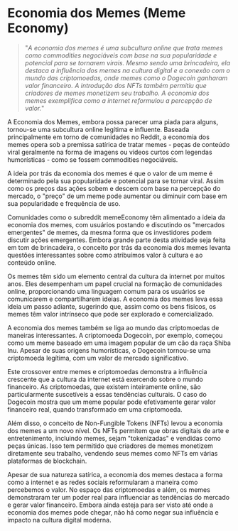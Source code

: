 # Economia dos Memes (Meme Economy)

>"*A economia dos memes é uma subcultura online que trata memes como commodities negociáveis com base na sua popularidade e potencial para se tornarem virais. Mesmo sendo uma brincadeira, ela destaca a influência dos memes na cultura digital e a conexão com o mundo das criptomoedas, onde memes como o Dogecoin ganharam valor financeiro. A introdução dos NFTs também permitiu que criadores de memes monetizem seu trabalho. A economia dos memes exemplifica como a internet reformulou a percepção de valor.*"

A Economia dos Memes, embora possa parecer uma piada para alguns, tornou-se uma subcultura online legítima e influente. Baseada principalmente em torno de comunidades no Reddit, a economia dos memes opera sob a premissa satírica de tratar memes - peças de conteúdo viral geralmente na forma de imagens ou vídeos curtos com legendas humorísticas - como se fossem commodities negociáveis.

A ideia por trás da economia dos memes é que o valor de um meme é determinado pela sua popularidade e potencial para se tornar viral. Assim como os preços das ações sobem e descem com base na percepção do mercado, o "preço" de um meme pode aumentar ou diminuir com base em sua popularidade e frequência de uso.

Comunidades como o subreddit memeEconomy têm alimentado a ideia da economia dos memes, com usuários postando e discutindo os "mercados emergentes" de memes, da mesma forma que os investidores podem discutir ações emergentes. Embora grande parte desta atividade seja feita em tom de brincadeira, o conceito por trás da economia dos memes levanta questões interessantes sobre como atribuímos valor à cultura e ao conteúdo online.

Os memes têm sido um elemento central da cultura da internet por muitos anos. Eles desempenham um papel crucial na formação de comunidades online, proporcionando uma linguagem comum para os usuários se comunicarem e compartilharem ideias. A economia dos memes leva essa ideia um passo adiante, sugerindo que, assim como os bens físicos, os memes têm valor intrínseco que pode ser explorado e comercializado.

A economia dos memes também se liga ao mundo das criptomoedas de maneiras interessantes. A criptomoeda Dogecoin, por exemplo, começou como um meme baseado em uma imagem popular de um cão da raça Shiba Inu. Apesar de suas origens humorísticas, o Dogecoin tornou-se uma criptomoeda legítima, com um valor de mercado significativo.

Este crossover entre memes e criptomoedas demonstra a influência crescente que a cultura da internet está exercendo sobre o mundo financeiro. As criptomoedas, que existem inteiramente online, são particularmente suscetíveis a essas tendências culturais. O caso do Dogecoin mostra que um meme popular pode efetivamente gerar valor financeiro real, quando transformado em uma criptomoeda.

Além disso, o conceito de Non-Fungible Tokens (NFTs) levou a economia dos memes a um novo nível. Os NFTs permitem que obras digitais de arte e entretenimento, incluindo memes, sejam "tokenizadas" e vendidas como peças únicas. Isso tem permitido que criadores de memes monetizem diretamente seu trabalho, vendendo seus memes como NFTs em várias plataformas de blockchain.

Apesar de sua natureza satírica, a economia dos memes destaca a forma como a internet e as redes sociais reformularam a maneira como percebemos o valor. No espaço das criptomoedas e além, os memes demonstraram ter um poder real para influenciar as tendências do mercado e gerar valor financeiro. Embora ainda esteja para ser visto até onde a economia dos memes pode chegar, não há como negar sua influência e impacto na cultura digital moderna.